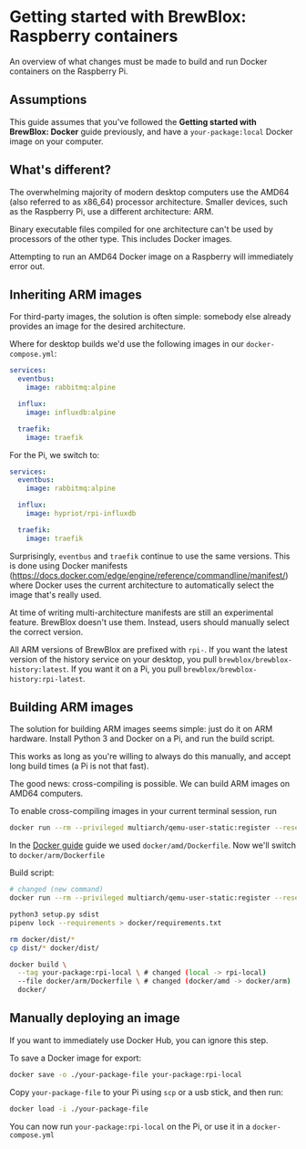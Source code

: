 # Getting started with BrewBlox: Raspberry containers

An overview of what changes must be made to build and run Docker containers on the Raspberry Pi.

## Assumptions

This guide assumes that you've followed the **Getting started with BrewBlox: Docker** guide previously, and have a `your-package:local` Docker image on your computer.

## What's different?

The overwhelming majority of modern desktop computers use the AMD64 (also referred to as x86_64) processor architecture. Smaller devices, such as the Raspberry Pi, use a different architecture: ARM.

Binary executable files compiled for one architecture can't be used by processors of the other type. This includes Docker images.

Attempting to run an AMD64 Docker image on a Raspberry will immediately error out.

## Inheriting ARM images

For third-party images, the solution is often simple: somebody else already provides an image for the desired architecture.

Where for desktop builds we'd use the following images in our `docker-compose.yml`:

```yaml
services:
  eventbus:
    image: rabbitmq:alpine

  influx:
    image: influxdb:alpine

  traefik:
    image: traefik
```

For the Pi, we switch to:

```yaml
services:
  eventbus:
    image: rabbitmq:alpine

  influx:
    image: hypriot/rpi-influxdb

  traefik:
    image: traefik
```

Surprisingly, `eventbus` and `traefik` continue to use the same versions. This is done using Docker manifests (https://docs.docker.com/edge/engine/reference/commandline/manifest/) where Docker uses the current architecture to automatically select the image that's really used.

At time of writing multi-architecture manifests are still an experimental feature. BrewBlox doesn't use them. Instead, users should manually select the correct version.

All ARM versions of BrewBlox are prefixed with `rpi-`. If you want the latest version of the history service on your desktop, you pull `brewblox/brewblox-history:latest`. If you want it on a Pi, you pull `brewblox/brewblox-history:rpi-latest`.

## Building ARM images

The solution for building ARM images seems simple: just do it on ARM hardware. Install Python 3 and Docker on a Pi, and run the build script.

This works as long as you're willing to always do this manually, and accept long build times (a Pi is not that fast).

The good news: cross-compiling is possible. We can build ARM images on AMD64 computers.

To enable cross-compiling images in your current terminal session, run 

```bash
docker run --rm --privileged multiarch/qemu-user-static:register --reset
```

In the [Docker guide](./docker.html) guide we used `docker/amd/Dockerfile`. Now we'll switch to `docker/arm/Dockerfile`

Build script:
```bash
# changed (new command)
docker run --rm --privileged multiarch/qemu-user-static:register --reset

python3 setup.py sdist
pipenv lock --requirements > docker/requirements.txt

rm docker/dist/*
cp dist/* docker/dist/

docker build \
  --tag your-package:rpi-local \ # changed (local -> rpi-local)
  --file docker/arm/Dockerfile \ # changed (docker/amd -> docker/arm)
  docker/
```

## Manually deploying an image

If you want to immediately use Docker Hub, you can ignore this step.

To save a Docker image for export:
```bash
docker save -o ./your-package-file your-package:rpi-local
```

Copy `your-package-file` to your Pi using `scp` or a usb stick, and then run:
```bash
docker load -i ./your-package-file
```

You can now run `your-package:rpi-local` on the Pi, or use it in a `docker-compose.yml`
